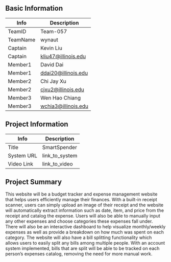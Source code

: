## Basic Information

|   Info      |        Description     |
| ----------- | ---------------------- |
| TeamID      |        Team-057        |
| TeamName    |         wynaut         |
| Captain     |        Kevin Liu       |
| Captain     |   kliu47@illinois.edu  |
| Member1     |        David Dai       |
| Member1     |   ddai20@illinois.edu  |
| Member2     |        Chi Jay Xu      |
| Member2     |    cjxu2@illinois.edu  |
| Member3     |      Wen Hao Chiang    |
| Member3     |   wchia3@illinois.edu  |

## Project Information

|   Info      |        Description     |
| ----------- | ---------------------- |
|  Title      |       SmartSpender     |
| System URL  |      link_to_system    |
| Video Link  |      link_to_video     |

## Project Summary

This website will be a budget tracker and expense management website that helps users efficiently manage their finances. With a built-in receipt scanner, users can simply upload an image of their receipt and the website will automatically extract information such as date, item, and price from the receipt and catalog the expense. Users will also be able to manually input any other expenses and choose categories these expenses fall under. There will also be an interactive dashboard to help visualize monthly/weekly expenses as well as provide a breakdown on how much was spent on each category.
The website will also have a bill splitting functionality which allows users to easily split any bills among multiple people. With an account system implemented, bills that are split will be able to be tracked on each person’s expenses catalog, removing the need for more manual work.

